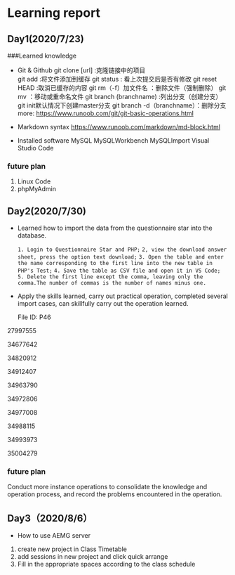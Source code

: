 # Learning report
## Day1(2020/7/23)

###Learned knowledge
* Git & Github
     git clone [url] :克隆链接中的项目     
     git add :将文件添加到缓存 
     git status : 看上次提交后是否有修改
     git reset HEAD :取消已缓存的内容
     git rm（-f）加文件名 ：删除文件（强制删除）
     git mv ：移动或重命名文件 
     git branch (branchname) :列出分支（创建分支）   git init默认情况下创建master分支
     git branch -d（branchname）：删除分支
     more: https://www.runoob.com/git/git-basic-operations.html

* Markdown syntax
     https://www.runoob.com/markdown/md-block.html

* Installed software
     MySQL  MySQLWorkbench  MySQLImport
     Visual Studio Code

### future plan
 1. Linux Code
 2. phpMyAdmin 


## Day2(2020/7/30)

* Learned how to import the data from the questionnaire star into the database.

   `1. Login to Questionnaire Star and PHP;`
   `2, view the download answer sheet, press the option text download;`
   `3. Open the table and enter the name corresponding to the first line into the new table in PHP's Test;`
   `4. Save the table as CSV file and open it in VS Code;`
   `5. Delete the first line except the comma, leaving only the comma.The number of commas is the number of names minus one.  `



* Apply the skills learned, carry out practical operation, completed several import cases, can skillfully carry out the operation learned.

  File ID: P46

 27997555
 
 34677642
 
 34820912
 
 34912407
 
 34963790
 
 34972806
 
 34977008
 
 34988115
 
 34993973
 
 35004279

### future plan
 
 Conduct more instance operations to consolidate the knowledge and operation process, and record the problems encountered in the operation.
 
 

 ## Day3（2020/8/6）
 
* How to use AEMG server

1. create new project in Class Timetable
2. add sessions in new project and click quick arrange
3. Fill in the appropriate spaces according to the class schedule

